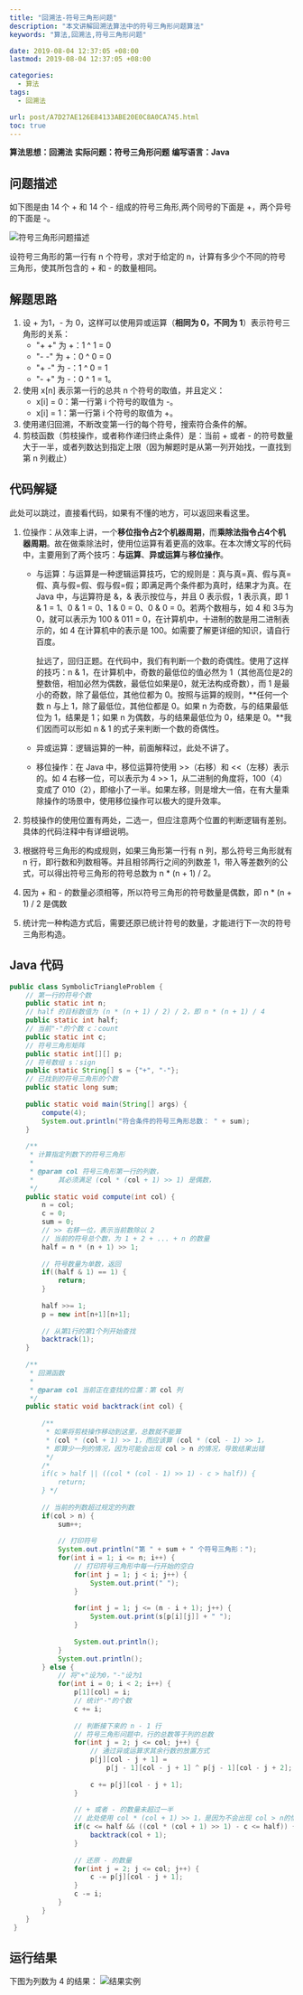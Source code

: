 ```yaml
---
title: "回溯法-符号三角形问题"
description: "本文讲解回溯法算法中的符号三角形问题算法"
keywords: "算法,回溯法,符号三角形问题"

date: 2019-08-04 12:37:05 +08:00
lastmod: 2019-08-04 12:37:05 +08:00

categories:
  - 算法
tags:
  - 回溯法

url: post/A7D27AE126E84133ABE20E0C8A0CA745.html
toc: true
---
```


**算法思想：回溯法**
**实际问题：符号三角形问题**
**编写语言：Java**

<!--More-->

## 问题描述

如下图是由 14 个 + 和 14 个 - 组成的符号三角形,两个同号的下面是 +，两个异号的下面是 -。

![符号三角形问题描述](/imgs/回溯法-符号三角形问题描述.png)

设符号三角形的第一行有 n 个符号，求对于给定的 n，计算有多少个不同的符号三角形，使其所包含的 + 和 - 的数量相同。 

## 解题思路

1. 设 + 为1，- 为 0，这样可以使用异或运算（**相同为 0，不同为 1**）表示符号三角形的关系：
   - "+ +" 为 +：1 ^ 1 = 0
   - "- -" 为 +：0 ^ 0 = 0
   - "+ -" 为 -：1 ^ 0 = 1
   - "- +" 为 -：0 ^ 1 = 1。
2. 使用 x[n] 表示第一行的总共 n 个符号的取值，并且定义：
   - x[i] = 0：第一行第 i 个符号的取值为 -。
   - x[i] = 1：第一行第 i 个符号的取值为 +。
3. 使用递归回溯，不断改变第一行的每个符号，搜索符合条件的解。
4. 剪枝函数（剪枝操作，或者称作递归终止条件）是：当前 + 或者 - 的符号数量大于一半，或者列数达到指定上限（因为解题时是从第一列开始找，一直找到第 n 列截止）

## 代码解疑

此处可以跳过，直接看代码，如果有不懂的地方，可以返回来看这里。

1. 位操作：从效率上讲，一个**移位指令占2个机器周期**，而**乘除法指令占4个机器周期**。故在做乘除法时，使用位运算有着更高的效率。在本次博文写的代码中，主要用到了两个技巧：**与运算**、**异或运算**与**移位操作**。
   - 与运算：与运算是一种逻辑运算技巧，它的规则是：真与真=真、假与真=假、真与假=假、假与假=假；即满足两个条件都为真时，结果才为真。在 Java 中，与运算符是 &，& 表示按位与，并且 0 表示假，1 表示真，即 1 & 1 = 1、0 & 1 = 0、1 & 0 = 0、0 & 0 = 0。若两个数相与，如 4 和 3与为 0，就可以表示为 100 & 011 = 0，在计算机中，十进制的数是用二进制表示的，如 4 在计算机中的表示是 100。如需要了解更详细的知识，请自行百度。
   
      扯远了，回归正题。在代码中，我们有判断一个数的奇偶性。使用了这样的技巧：n & 1，在计算机中，奇数的最低位的值必然为 1（其他高位是2的整数倍，相加必然为偶数，最低位如果是0，就无法构成奇数），而 1 是最小的奇数，除了最低位，其他位都为 0。按照与运算的规则，**任何一个数 n 与上 1，除了最低位，其他位都是 0。如果 n 为奇数，与的结果最低位为 1，结果是 1；如果 n 为偶数，与的结果最低位为 0，结果是 0。**我们因而可以形如 n & 1 的式子来判断一个数的奇偶性。
   
   - 异或运算：逻辑运算的一种，前面解释过，此处不讲了。
   
   - 移位操作：在 Java 中，移位运算符使用 >>（右移）和 <<（左移）表示的。如 4 右移一位，可以表示为 4 >> 1，从二进制的角度将，100（4） 变成了 010（2），即缩小了一半。如果左移，则是增大一倍，在有大量乘除操作的场景中，使用移位操作可以极大的提升效率。
   
2. 剪枝操作的使用位置有两处，二选一，但应注意两个位置的判断逻辑有差别。具体的代码注释中有详细说明。

3. 根据符号三角形的构成规则，如果三角形第一行有 n 列，那么符号三角形就有 n 行，即行数和列数相等。并且相邻两行之间的列数差 1，带入等差数列的公式，可以得出符号三角形的符号总数为  n * (n + 1) / 2。

4. 因为 + 和 - 的数量必须相等，所以符号三角形的符号数量是偶数，即 n * (n + 1) / 2 是偶数

5. 统计完一种构造方式后，需要还原已统计符号的数量，才能进行下一次的符号三角形构造。

## Java 代码

```java
public class SymbolicTriangleProblem {
    // 第一行的符号个数
    public static int n;
    // half 的目标数值为 (n * (n + 1) / 2) / 2，即 n * (n + 1) / 4
    public static int half;
    // 当前"-"的个数 c：count
    public static int c;
    // 符号三角形矩阵
    public static int[][] p;
    // 符号数组 s：sign
    public static String[] s = {"+", "-"};
    // 已找到的符号三角形的个数
    public static long sum;
    
    public static void main(String[] args) {
        compute(4);
        System.out.println("符合条件的符号三角形总数： " + sum);
	}
    
    /**
     * 计算指定列数下的符号三角形
     * 
     * @param col 符号三角形第一行的列数，
     *      其必须满足 (col * (col + 1) >> 1) 是偶数，
     */
    public static void compute(int col) {
        n = col;
        c = 0;
        sum = 0;
        // >> 右移一位，表示当前数除以 2
        // 当前的符号总个数，为 1 + 2 + ... + n 的数量
        half = n * (n + 1) >> 1;
        
        // 符号数量为单数，返回
        if((half & 1) == 1) {
            return;
        }
        
        half >>= 1;
        p = new int[n+1][n+1];
        
        // 从第1行的第1个列开始查找
        backtrack(1);
    }
    
    /**
     * 回溯函数
     * 
     * @param col 当前正在查找的位置：第 col 列
     */
    public static void backtrack(int col) {
        
        /**
         * 如果将剪枝操作移动到这里，总数就不能算
         * (col * (col + 1) >> 1，而应该算 (col * (col - 1) >> 1，
         * 即算少一列的情况，因为可能会出现 col > n 的情况，导致结果出错
         */
        /*
        if(c > half || ((col * (col - 1) >> 1) - c > half)) {
            return;
        } */
        
        // 当前的列数超过规定的列数
        if(col > n) {
            sum++;
            
            // 打印符号
            System.out.println("第 " + sum + " 个符号三角形：");
            for(int i = 1; i <= n; i++) {
                // 打印符号三角形中每一行开始的空白
                for(int j = 1; j < i; j++) {
                    System.out.print(" ");
                }
                
                for(int j = 1; j <= (n - i + 1); j++) {
                    System.out.print(s[p[i][j]] + " ");
                }
                
                System.out.println();
            }
            System.out.println();
        } else {
            // 将"+"设为0，"-"设为1
            for(int i = 0; i < 2; i++) {
                p[1][col] = i;
                // 统计"-"的个数
                c += i;
                
                // 判断接下来的 n - 1 行
                // 符号三角形问题中，行的总数等于列的总数
                for(int j = 2; j <= col; j++) {
                    // 通过异或运算求其余行数的放置方式
                    p[j][col - j + 1] = 
                        p[j - 1][col - j + 1] ^ p[j - 1][col - j + 2];
                        
                    c += p[j][col - j + 1];
                }
                
                // + 或者 - 的数量未超过一半
                // 此处使用 col * (col + 1) >> 1，是因为不会出现 col > n的情况
                if(c <= half && ((col * (col + 1) >> 1) - c <= half)) {
                    backtrack(col + 1);
                }
                
                // 还原 - 的数量
                for(int j = 2; j <= col; j++) {
                    c -= p[j][col - j + 1];
                }
                c -= i;               
            }
        }
    }
 }
```

## 运行结果

下图为列数为 4 的结果：
![结果实例](/imgs/回溯法-符号三角形问题.png)
